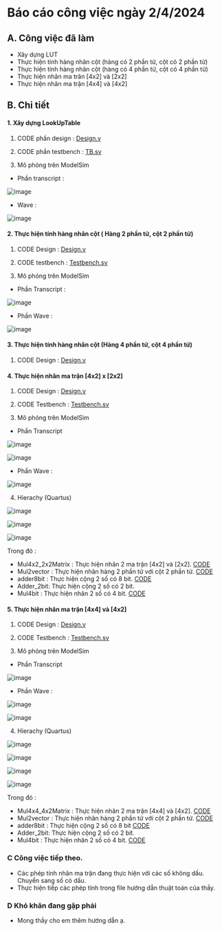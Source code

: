 # Báo cáo công việc ngày 2/4/2024
## A. Công việc đã làm
- Xây dựng LUT
- Thực hiện tính hàng nhân cột (hàng có 2 phần tử, cột có 2 phần tử)
- Thực hiện tính hàng nhân cột (hàng có 4 phần tử, cột có 4 phần tử)
- Thực hiện nhân ma trân [4x2] và [2x2]
- Thực hiện nhân ma trận [4x4] và [4x2]
## B. Chi tiết
#### 1. Xây dựng LookUpTable
1. CODE phần design : [Design.v](https://github.com/LongVu2003/FPGA/blob/main/NhatKyCongViec/240402/Project/SO_ML/RTL/main/rom.v)

2. CODE phần testbench : [TB.sv](https://github.com/LongVu2003/FPGA/blob/main/NhatKyCongViec/240402/Project/SO_ML/RTL/main/tb_rom.sv) 

3. Mô phỏng trên ModelSim
- Phần transcript : 

![image](https://github.com/LongVu2003/FPGA/assets/128148954/d40d9c0a-ae0b-4b98-bc84-73ebfb3f0f8c)

- Wave : 

![image](https://github.com/LongVu2003/FPGA/assets/128148954/bb9c7c47-9f3e-4d1d-9fa7-8b5f03896e3e)

#### 2. Thực hiện tính hàng nhân cột ( Hàng 2 phần tử, cột 2 phần tử)
1.  CODE Design : [Design.v](https://github.com/LongVu2003/FPGA/blob/main/NhatKyCongViec/240402/Project/SO_ML/RTL/main/Mul2vector.v) 

2. CODE testbench : [Testbench.sv](https://github.com/LongVu2003/FPGA/blob/main/NhatKyCongViec/240402/Project/SO_ML/RTL/main/tb_mul2vector.v)

4. Mô phỏng trên ModelSim
- Phần Transcript : 

![image](https://github.com/LongVu2003/FPGA/assets/128148954/173c6ef3-af36-4bd1-9b29-63c21f9faf14)

- Phần Wave : 

![image](https://github.com/LongVu2003/FPGA/assets/128148954/9a9a85fd-1b4c-4a84-bba8-969ea4bdea3e)

#### 3. Thực hiện tính hàng nhân cột (Hàng 4 phần tử, cột 4 phần tử)
1. CODE Design : [Design.v](https://github.com/LongVu2003/FPGA/blob/main/NhatKyCongViec/240402/Project/SO_ML/RTL/main/Mul2vector4x1.v)

#### 4. Thực hiện nhân ma trận [4x2] x [2x2]
1. CODE Design : [Design.v](https://github.com/LongVu2003/FPGA/blob/main/NhatKyCongViec/240402/Project/SO_ML/RTL/main/Mul4x2_2x2Matrix.v)

2. CODE Testbench : [Testbench.sv](https://github.com/LongVu2003/FPGA/blob/main/NhatKyCongViec/240402/Project/SO_ML/RTL/main/TB_Mul4x2_2x2Matrix.sv) 

3. Mô phỏng trên ModelSim
- Phần Transcript

![image](https://github.com/LongVu2003/FPGA/assets/128148954/7d2fcdd8-0e3a-4dcd-83ec-f0d7186106ad)

![image](https://github.com/ptitopen-git/D21_DoanLongVu/assets/128148954/11285b88-2df1-444e-94ad-44e2575435c2)

- Phần Wave : 

![image](https://github.com/LongVu2003/FPGA/assets/128148954/0f9a9abe-087a-4c28-a493-e15ed33b399c)

4. Hierachy (Quartus)

![image](https://github.com/LongVu2003/FPGA/assets/128148954/a3212c0d-5e51-4f99-a7c6-3dda14cb9b95)

![image](https://github.com/LongVu2003/FPGA/assets/128148954/0f1f1195-a4f9-43a9-8ada-8aca7845df2e)

![image](https://github.com/LongVu2003/FPGA/assets/128148954/2bcafd6e-25b8-4a56-bdae-fdbb7c603d4b)

Trong đó : 
- Mul4x2_2x2Matrix : Thực hiện nhân 2 ma trận [4x2] và [2x2]. [CODE](https://github.com/LongVu2003/FPGA/blob/main/NhatKyCongViec/240402/Project/SO_ML/RTL/main/TB_Mul4x2_2x2Matrix.sv)
- Mul2vector : Thực hiện nhân hàng 2 phần tử với cột 2 phần tử. [CODE](https://github.com/LongVu2003/FPGA/blob/main/NhatKyCongViec/240402/Project/SO_ML/RTL/main/Mul2vector.v)
- adder8bit : Thực hiện cộng 2 số có 8 bit. [CODE](https://github.com/LongVu2003/FPGA/blob/main/NhatKyCongViec/240402/Project/SO_ML/RTL/main/adder8bit.v)
- Adder_2bit: Thực hiện cộng 2 số có 2 bit.
- Mul4bit : Thực hiện nhân 2 số có 4 bit. [CODE](https://github.com/LongVu2003/FPGA/blob/main/NhatKyCongViec/240402/Project/SO_ML/RTL/main/Mul4bit.v)

#### 5. Thực hiện nhân ma trận [4x4] và [4x2]
1. CODE Design : [Design.v](https://github.com/LongVu2003/FPGA/blob/main/NhatKyCongViec/240402/Project/SO_ML/RTL/main/Mul4x4_4x2matrix.v)

2. CODE Testbench : [Testbench.sv](https://github.com/LongVu2003/FPGA/blob/main/NhatKyCongViec/240402/Project/SO_ML/RTL/main/TB_Mul4x4_4x2matrix.sv) 

3. Mô phỏng trên ModelSim

- Phần Transcript

![image](https://github.com/LongVu2003/FPGA/assets/128148954/f6b0f74e-4d76-4298-8709-6abe031c6f0e)


- Phần Wave : 

![image](https://github.com/LongVu2003/FPGA/assets/128148954/879ca971-78a6-4c81-b193-01582b6e97a4)

![image](https://github.com/LongVu2003/FPGA/assets/128148954/61a5983a-029f-40b5-abf1-eb8386cbd9bb)

4. Hierachy (Quartus)

![image](https://github.com/LongVu2003/FPGA/assets/128148954/afb38ad3-2d0e-4d4d-931e-af14fee13376)

![image](https://github.com/LongVu2003/FPGA/assets/128148954/14d7b44c-fe2a-47b4-b2a4-852169b0568a)

![image](https://github.com/LongVu2003/FPGA/assets/128148954/1d621180-113b-4c70-a8bb-e30c2dff9689)

![image](https://github.com/LongVu2003/FPGA/assets/128148954/0c39c260-19de-462e-8ba3-bdc009dc2b1c)

Trong đó : 
- Mul4x4_4x2Matrix : Thực hiện nhân 2 ma trận [4x4] và [4x2]. [CODE](https://github.com/LongVu2003/FPGA/blob/main/NhatKyCongViec/240402/Project/SO_ML/RTL/main/Mul4x4_4x2matrix.v)
- Mul2vector : Thực hiện nhân hàng 2 phần tử với cột 2 phần tử. [CODE](https://github.com/LongVu2003/FPGA/blob/main/NhatKyCongViec/240402/Project/SO_ML/RTL/main/Mul2vector.v)
- adder8bit : Thực hiện cộng 2 số có 8 bit [CODE](https://github.com/LongVu2003/FPGA/blob/main/NhatKyCongViec/240402/Project/SO_ML/RTL/main/adder8bit.v )
- Adder_2bit: Thực hiện cộng 2 số có 2 bit.
- Mul4bit : Thực hiện nhân 2 số có 4 bit. [CODE](https://github.com/LongVu2003/FPGA/blob/main/NhatKyCongViec/240402/Project/SO_ML/RTL/main/Mul4bit.v)
### C Công việc tiếp theo.
- Các phép tính nhân ma trận đang thực hiện với các số không dấu. Chuyển sang số có dấu.
- Thực hiện tiếp các phép tính trong file hướng dẫn thuật toán của thầy.

### D Khó khăn đang gặp phải
- Mong thầy cho em thêm hướng dẫn ạ.
